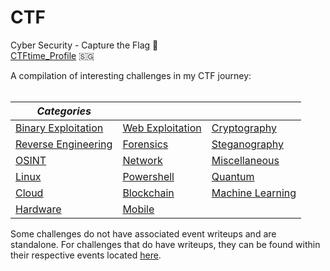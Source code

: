 # CTF
Cyber Security - Capture the Flag 🚩  
[CTFtime_Profile](https://ctftime.org/team/156732) 🇸🇬  

A compilation of interesting challenges in my CTF journey:  
<br>

  | *Categories* | | |
  | --- | --- | --- |
  | [Binary Exploitation](https://github.com/Rookie441/CTF/blob/main/Categories/Binary%20Exploitation#binary-exploitation) | [Web Exploitation](https://github.com/Rookie441/CTF/blob/main/Categories/Web%20Exploitation#web-exploitation) | [Cryptography](https://github.com/Rookie441/CTF/blob/main/Categories/Cryptography#cryptography)
  | [Reverse Engineering](https://github.com/Rookie441/CTF/blob/main/Categories/Reverse%20Engineering#reverse-engineering) | [Forensics](https://github.com/Rookie441/CTF/blob/main/Categories/Forensics#forensics) | [Steganography](https://github.com/Rookie441/CTF/blob/main/Categories/Steganography#steganography)
  | [OSINT](https://github.com/Rookie441/CTF/blob/main/Categories/OSINT#osint) | [Network](https://github.com/Rookie441/CTF/blob/main/Categories/Network#network) | [Miscellaneous](https://github.com/Rookie441/CTF/blob/main/Categories/Miscellaneous#miscellaneous)
  | [Linux](https://github.com/Rookie441/CTF/blob/main/Categories/Linux#linux) | [Powershell](https://github.com/Rookie441/CTF/blob/main/Categories/Powershell#powershell) | [Quantum](https://github.com/Rookie441/CTF/blob/main/Categories/Quantum#quantum)
  | [Cloud](https://github.com/Rookie441/CTF/blob/main/Categories/Cloud#cloud) | [Blockchain](https://github.com/Rookie441/CTF/blob/main/Categories/Blockchain#blockchain) | [Machine Learning](https://github.com/Rookie441/CTF/blob/main/Categories/Machine%20Learning#machine-learning)
  | [Hardware](https://github.com/Rookie441/CTF/blob/main/Categories/Hardware#hardware) | [Mobile](https://github.com/Rookie441/CTF/blob/main/Categories/Mobile#mobile)

Some challenges do not have associated event writeups and are standalone. For challenges that do have writeups, they can be found within their respective events located [here](https://github.com/Rookie441/CTF/blob/main/Storage/Writeups).

